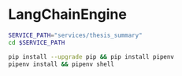 # LangChainEngine
```bash
SERVICE_PATH="services/thesis_summary"
cd $SERVICE_PATH
```

```bash
pip install --upgrade pip && pip install pipenv
pipenv install && pipenv shell
```
